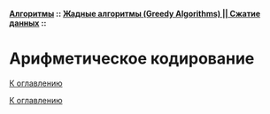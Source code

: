 **[Алгоритмы](../../README.md#algorithms) :: [Жадные алгоритмы (Greedy Algorithms) || Сжатие данных](../../README.md#algorithms-greedy) ::**
# Арифметическое кодирование

<!--

-->

[К оглавлению](../../README.md#algorithms-greedy)



[К оглавлению](../../README.md#algorithms-greedy)
